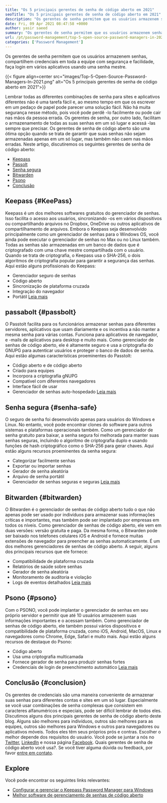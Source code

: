 ```yaml
---
title: "Os 5 principais gerentes de senha de código aberto em 2021" 
seoTitle: "Os 5 principais gerentes de senha de código aberto em 2021" 
description: "Os gerentes de senha permitem que os usuários armazenem senhas, compartilhem credenciais em toda a equipe com segurança e facilidade, faça login em vários aplicativos usando uma senha mestre." 
date: Fri, 09 Apr 2021 08:47:58 +0000
author: yasir saeed
summary: "Os gerentes de senha permitem que os usuários armazenem senhas, compartilhem credenciais em toda a equipe com segurança e facilidade, faça login em vários aplicativos usando uma senha mestre." 
url: /pt/password-management/top-5-open-source-password-managers-in-2021/
categories: ['Password Management']
---
```


Os gerentes de senha permitem que os usuários armazenem senhas, compartilhem credenciais em toda a equipe com segurança e facilidade, faça login em vários aplicativos usando uma senha mestre.

{{< figure align=center src="images/Top-5-Open-Source-Password-Managers-In-2021.png" alt="Os 5 principais gerentes de senha de código aberto em 2021">}}

Lembrar todas as diferentes combinações de senha para sites e aplicativos diferentes não é uma tarefa fácil e, ao mesmo tempo em que os escrever em um pedaço de papel pode parecer uma solução fácil. Não há muita segurança nesse método, pois você pode perdê -lo facilmente ou pode cair nas mãos da pessoa errada. Os gerentes de senha, por outro lado, facilitam o armazenamento de todas as suas senhas em um só lugar e acessá -las sempre que precisar. Os gerentes de senha de código aberto são uma ótima opção quando se trata de garantir que suas senhas não sejam armazenadas apenas em um só lugar, mas também não caem nas mãos erradas. Neste artigo, discutiremos os seguintes gerentes de senha de código aberto:
  * [Keepass][1]
  * [Passolt][2]
  * [Senha segura][3]
  * [Bitwarden][4]
  * [Psono][5]
  * [Conclusão][6]

## Keepass   {#KeePass}
Keepass é um dos melhores softwares gratuitos do gerenciador de senhas. Isso facilita o acesso aos usuários, sincronizando -os em vários dispositivos ou compartilhando arquivos no Dropbox, OneDrive ou outros aplicativos de compartilhamento de arquivos. Embora o Keepass seja desenvolvido principalmente como um gerenciador de senhas para o Windows OS, você ainda pode executar o gerenciador de senhas no Max ou no Linux também. Todas as senhas são armazenadas em um banco de dados que é criptografado com uma chave mestre compartilhada com o usuário. Quando se trata de criptografia, o Keepass usa o SHA-256, o dois algoritmos de criptografia popular para garantir a segurança das senhas. Aqui estão alguns profissionais do Keepass:
  * Gerenciador seguro de senhas
  * Código aberto
  * Sincronização de plataforma cruzada
  * Integração do navegador
  * Portátil
[Leia mais][7]

## passabolt   {#passbolt}
O Passtolt facilita para os funcionários armazenar senhas para diferentes servidores, aplicativos que usam diariamente e os incentiva a não manter a mesma senha para várias contas. Funciona para aplicativos de navegador, e -mails de aplicativos para desktop e muito mais. Como gerenciador de senhas de código aberto, ele é altamente seguro e usa a criptografia do GNUPG para autenticar usuários e proteger o banco de dados de senha. Aqui estão algumas características proeminentes do Passtolt:
  * Código aberto e de código aberto
  * Criado para equipes
  * Incorpora a criptografia gNUPG
  * Compatível com diferentes navegadores
  * Interface fácil de usar
  * Gerenciador de senhas auto-hospedado
[Leia mais][8]

## Senha segura   {#senha-safe}
O seguro de senha foi desenvolvido apenas para usuários do Windows e Linux. No entanto, você pode encontrar clones do software para outros sistemas e plataformas operacionais também. Como um gerenciador de senha gratuito para baixar, a senha segura foi melhorada para manter suas senhas seguras, incluindo o algoritmo de criptografia duplo e usando funções de hash criptográfico como o SHA-256 para gerar chaves. Aqui estão alguns recursos proeminentes da senha segura:
  * Categorizar facilmente senhas
  * Exportar ou importar senhas
  * Gerador de senha aleatória
  * Arquivo de senha portátil
  * Gerenciador de senhas seguras e seguras
[Leia mais][9]

## Bitwarden   {#bitwarden}
O Bitwarden é o gerenciador de senhas de código aberto tudo o que não apenas pode ser usado por indivíduos para armazenar suas informações críticas e importantes, mas também pode ser implantado por empresas em todos os níveis. Como gerenciador de senhas de código aberto, ele vem em duas versões: versão gratuita e paga. Da mesma forma, o Bitwarden pode ser baixado nos telefones celulares iOS e Android e fornece muitas extensões de navegador para preencher as senhas automaticamente. É um dos melhores gerenciadores de senhas de código aberto. A seguir, alguns dos principais recursos que ele fornece:
  * Compatibilidade de plataforma cruzada
  * Relatórios de saúde sobre senhas
  * Gerador de senha aleatória
  * Monitoramento de auditoria e violação
  * Logs de eventos detalhados
[Leia mais][10]

## Psono   {#psono}
Com o PSONO, você pode implantar o gerenciador de senhas em seu próprio servidor e permitir que até 10 usuários armazenem suas informações importantes e o acessam também. Como gerenciador de senhas de código aberto, ele também possui vários dispositivos e compatibilidade de plataforma cruzada, como iOS, Android, MacOS, Linux e navegadores como Chrome, Edge, Safari e muito mais. Aqui estão alguns recursos de destaque do Psono:
  * Código aberto
  * Usa uma criptografia multicamada
  * Fornece gerador de senha para produzir senhas fortes
  * Credenciais de login de preenchimento automático
[Leia mais][11]

## Conclusão   {#conclusion}
Os gerentes de credenciais são uma maneira conveniente de armazenar suas senhas para diferentes contas e sites em um só lugar. Especialmente se você usar combinações de senha complexas que consistem em caracteres alfanuméricos e especiais, pode ser difícil lembrar de todos eles. Discutimos alguns dos principais gerentes de senha de código aberto deste blog. Alguns são melhores para indivíduos, outros são melhores para as equipes, outros são melhores para Windows e outros para navegadores ou aplicativos móveis. Todos eles têm seus próprios prós e contras. Escolher o melhor depende dos requisitos do usuário.
Você pode se juntar a nós no [Twitter][12], [LinkedIn][13] e nossa página [Facebook][14]. Quais gerentes de senha de código aberto você usa?. Se você tiver alguma dúvida ou feedback, por favor [entre em contato][15].

## Explore
Você pode encontrar os seguintes links relevantes:
  * [Configurar e gerenciar o Keepass Password Manager para Windows][16]
  * [Melhor software de gerenciamento de senhas de código aberto][17]

  
[1]: #keepass
[2]: #passbolt
[3]: #password-safe
[4]: #bitwarden
[5]: #psono
[6]: #conclusion
[7]: https://products.containerize.com/password-management/keepass
[8]: https://products.containerize.com/password-management/passbolt
[9]: https://products.containerize.com/password-management/password-safe
[10]: https://products.containerize.com/password-management/bitwarden
[11]: https://products.containerize.com/password-management/psono
[12]: https://twitter.com/containerize_co
[13]: https://www.linkedin.com/company/containerize/
[14]: http://facebook.com/containerize
[15]: mailto:yasir.saeed@aspose.com
[16]: https://blog.containerize.com/password-management/setup-manage-keepass-password-manager-for-windows/
[17]: https://products.containerize.com/password-management
